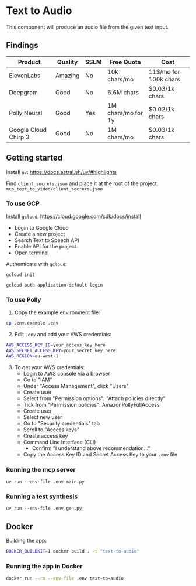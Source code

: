 # Text to Audio

This component will produce an audio file from the given text input.

## Findings

| Product              | Quality | SSLM | Free Quota         | Cost                  |
| -------------------- | ------- | ---- | ------------------ | --------------------- |
| ElevenLabs           | Amazing | No   | 10k chars/mo       | 11$/mo for 100k chars |
| Deepgram             | Good    | No   | 6.6M chars         | $0.03/1k chars        |
| Polly Neural         | Good    | Yes  | 1M chars/mo for 1y | $0.02/1k chars        |
| Google Cloud Chirp 3 | Good    | No   | 1M chars/mo        | $0.03/1k chars        |

## Getting started

Install `uv`: https://docs.astral.sh/uv/#highlights

Find `client_secrets.json` and place it at the root of the project:
`mcp_text_to_video/client_secrets.json`

### To use GCP

Install `gcloud`: https://cloud.google.com/sdk/docs/install

- Login to Google Cloud
- Create a new project
- Search Text to Speech API
- Enable API for the project.
- Open terminal

Authenticate with `gcloud`:

```
gcloud init
```

```
gcloud auth application-default login
```

### To use Polly

1. Copy the example environment file:

```bash
cp .env.example .env
```

2. Edit `.env` and add your AWS credentials:

```bash
AWS_ACCESS_KEY_ID=your_access_key_here
AWS_SECRET_ACCESS_KEY=your_secret_key_here
AWS_REGION=eu-west-1
```

3. To get your AWS credentials:
   - Login to AWS console via a browser
   - Go to "IAM"
   - Under "Access Management", click "Users"
   - Create user
   - Select from "Permission options": "Attach policies directly"
   - Tick from "Permission policies": AmazonPollyFullAccess
   - Create user
   - Select new user
   - Go to "Security credentials" tab
   - Scroll to "Access keys"
   - Create access key
   - Command Line Interface (CLI)
     - Confirm "I understand above recommendation..."
   - Copy the Access Key ID and Secret Access Key to your `.env` file

### Running the mcp server

```
uv run --env-file .env main.py
```

### Running a test synthesis

```
uv run --env-file .env gen.py
```

## Docker

Building the app:

```bash
DOCKER_BUILDKIT=1 docker build . -t "text-to-audio"
```

### Running the app in Docker

```bash
docker run --rm --env-file .env text-to-audio
```
